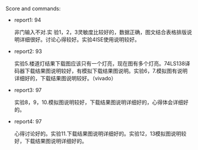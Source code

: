 Score and commands:

* report1: 94
  
  非门输入不对.实 验1，2，3灵敏度比较好的，数据正确，图文结合表格排版说明详细很好。讨论心得较好。实验4ISE使用说明较好。
* report2: 93

  实验5.楼道灯结果下载图应该只有一个灯亮，现在图有多个灯亮。74LS138译码器下载结果图说明较好，有模拟下载结果图说明。实验6，7.模拟图有说明详细好的，下载结果图说明较好。（vivado）
* report3: 97

  实验8，9，10.模拟图说明较好，下载结果图说明详细好的，心得体会详细好的。
* report4: 97

  心得讨论好的。实验11.下载结果图说明详细好的。实验12，13模拟图说明较好，下载结果图说明详细好的。
